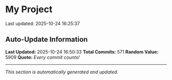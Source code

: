# My Project


Last updated: 2025-10-24 16:25:37


































































































































































































































































































































































































































































































































































































































































































































































































































































































































































































## Auto-Update Information

**Last Updated:** 2025-10-24 16:50:33
**Total Commits:** 571
**Random Value:** 5909
**Quote:** _Every commit counts!_

---
_This section is automatically generated and updated._